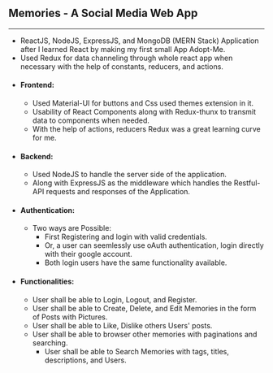 ## Memories - A Social Media Web App
---
- ReactJS, NodeJS, ExpressJS, and MongoDB (MERN Stack) Application after I learned React by making my first small App Adopt-Me.
- Used Redux for data channeling through whole react app when necessary with the help of constants, reducers, and actions.
- #### Frontend:
	- Used Material-UI for buttons and Css used themes extension in it.
	- Usability of React Components along with Redux-thunx to transmit data to components when needed.
  - With the help of actions, reducers Redux was a great learning curve for me.
- #### Backend: 
  - Used NodeJS to handle the server side of the application.
  - Along with ExpressJS as the middleware which handles the Restful-API requests and responses of the Application.
- #### Authentication:
	- Two ways are Possible:
		- First Registering and login with valid credentials.
		- Or, a user can seemlessly use oAuth authentication, login directly with their google account.
		- Both login users have the same functionality available.
- #### Functionalities:
	- User shall be able to Login, Logout, and Register.
	- User shall be able to Create, Delete, and Edit Memories in the form of Posts with Pictures.
	- User shall be able to Like, Dislike others Users' posts.
  - User shall be able to browser other memories with paginations and searching.
	- User shall be able to Search Memories with tags, titles, descriptions, and Users.
